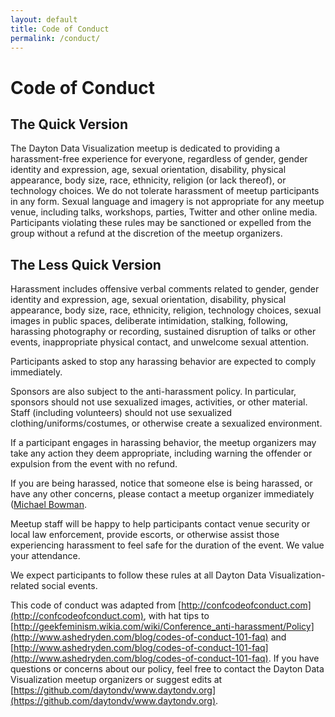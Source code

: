 ```yaml
---
layout: default
title: Code of Conduct
permalink: /conduct/
---
```


# Code of Conduct

## The Quick Version

The Dayton Data Visualization meetup is dedicated to providing a harassment-free experience for everyone, regardless of gender, gender identity and expression, age, sexual orientation, disability, physical appearance, body size, race, ethnicity, religion (or lack thereof), or technology choices. We do not tolerate harassment of meetup participants in any form. Sexual language and imagery is not appropriate for any meetup venue, including talks, workshops, parties, Twitter and other online media. Participants violating these rules may be sanctioned or expelled from the group without a refund at the discretion of the meetup  organizers.


## The Less Quick Version

Harassment includes offensive verbal comments related to gender, gender identity and expression, age, sexual orientation, disability, physical appearance, body size, race, ethnicity, religion, technology choices, sexual images in public spaces, deliberate intimidation, stalking, following, harassing photography or recording, sustained disruption of talks or other events, inappropriate physical contact, and unwelcome sexual attention.

Participants asked to stop any harassing behavior are expected to comply immediately.

Sponsors are also subject to the anti-harassment policy. In particular, sponsors should not use sexualized images, activities, or other material. Staff (including volunteers) should not use sexualized clothing/uniforms/costumes, or otherwise create a sexualized environment.

If a participant engages in harassing behavior, the meetup organizers may take any action they deem appropriate, including warning the offender or expulsion from the event with no refund.

If you are being harassed, notice that someone else is being harassed, or have any other concerns, please contact a meetup organizer immediately
([Michael Bowman](mailto:bowmanmc@gmail.com).

Meetup staff will be happy to help participants contact venue security or local law enforcement, provide escorts, or otherwise assist those experiencing harassment to feel safe for the duration of the event. We value your attendance.

We expect participants to follow these rules at all Dayton Data Visualization-related social events.

This code of conduct was adapted from
[http://confcodeofconduct.com](http://confcodeofconduct.com),
with hat tips to
[http://geekfeminism.wikia.com/wiki/Conference_anti-harassment/Policy](http://www.ashedryden.com/blog/codes-of-conduct-101-faq)
and
[http://www.ashedryden.com/blog/codes-of-conduct-101-faq](http://www.ashedryden.com/blog/codes-of-conduct-101-faq).
If you have questions or
concerns about our policy, feel free to contact the Dayton Data Visualization meetup
organizers or suggest edits at
[https://github.com/daytondv/www.daytondv.org](https://github.com/daytondv/www.daytondv.org).
